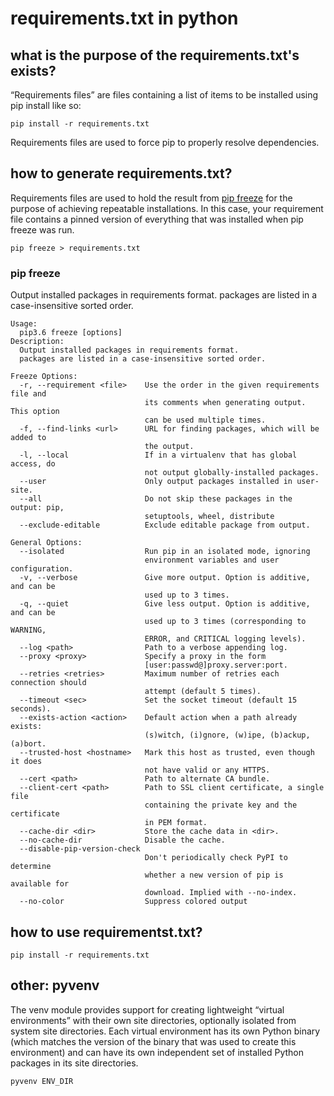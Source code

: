 # requirements.txt in python

## what is the purpose of the requirements.txt's exists?

“Requirements files” are files containing a list of items to be installed using pip install like so:


```
pip install -r requirements.txt
```

Requirements files are used to force pip to properly resolve dependencies. 

## how to generate requirements.txt?

Requirements files are used to hold the result from [pip freeze][pip freeze] for the purpose of achieving repeatable installations. In this case, your requirement file contains a pinned version of everything that was installed when pip freeze was run.

[pip freeze]: https://pip.pypa.io/en/stable/reference/pip_freeze/#pip-freeze

```
pip freeze > requirements.txt
```


### pip freeze

Output installed packages in requirements format.
packages are listed in a case-insensitive sorted order.

```
Usage:   
  pip3.6 freeze [options]
Description:
  Output installed packages in requirements format.
  packages are listed in a case-insensitive sorted order.

Freeze Options:
  -r, --requirement <file>    Use the order in the given requirements file and
                              its comments when generating output. This option
                              can be used multiple times.
  -f, --find-links <url>      URL for finding packages, which will be added to
                              the output.
  -l, --local                 If in a virtualenv that has global access, do
                              not output globally-installed packages.
  --user                      Only output packages installed in user-site.
  --all                       Do not skip these packages in the output: pip,
                              setuptools, wheel, distribute
  --exclude-editable          Exclude editable package from output.

General Options:
  --isolated                  Run pip in an isolated mode, ignoring
                              environment variables and user configuration.
  -v, --verbose               Give more output. Option is additive, and can be
                              used up to 3 times.
  -q, --quiet                 Give less output. Option is additive, and can be
                              used up to 3 times (corresponding to WARNING,
                              ERROR, and CRITICAL logging levels).
  --log <path>                Path to a verbose appending log.
  --proxy <proxy>             Specify a proxy in the form
                              [user:passwd@]proxy.server:port.
  --retries <retries>         Maximum number of retries each connection should
                              attempt (default 5 times).
  --timeout <sec>             Set the socket timeout (default 15 seconds).
  --exists-action <action>    Default action when a path already exists:
                              (s)witch, (i)gnore, (w)ipe, (b)ackup, (a)bort.
  --trusted-host <hostname>   Mark this host as trusted, even though it does
                              not have valid or any HTTPS.
  --cert <path>               Path to alternate CA bundle.
  --client-cert <path>        Path to SSL client certificate, a single file
                              containing the private key and the certificate
                              in PEM format.
  --cache-dir <dir>           Store the cache data in <dir>.
  --no-cache-dir              Disable the cache.
  --disable-pip-version-check
                              Don't periodically check PyPI to determine
                              whether a new version of pip is available for
                              download. Implied with --no-index.
  --no-color                  Suppress colored output

```

## how to use requirementst.txt?

```
pip install -r requirements.txt
```

## other: pyvenv 

The venv module provides support for creating lightweight “virtual environments” with their own site directories, optionally isolated from system site directories. Each virtual environment has its own Python binary (which matches the version of the binary that was used to create this environment) and can have its own independent set of installed Python packages in its site directories.

```
pyvenv ENV_DIR
```